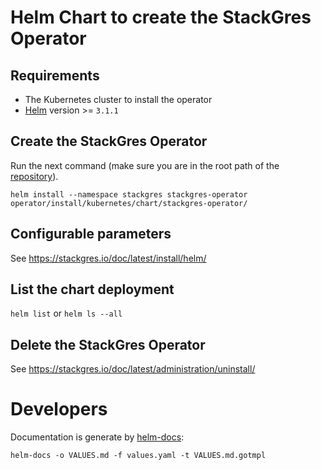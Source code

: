 # Helm Chart to create the StackGres Operator

## Requirements

* The Kubernetes cluster to install the operator
* [Helm](https://helm.sh/docs/using_helm/#installing-helm) version >= `3.1.1`

## Create the StackGres Operator

Run the next command (make sure you are in the root path of the [repository](https://gitlab.com/ongresinc/stackgres)).

`helm install --namespace stackgres stackgres-operator operator/install/kubernetes/chart/stackgres-operator/`

## Configurable parameters

See https://stackgres.io/doc/latest/install/helm/

## List the chart deployment

`helm list` or `helm ls --all`

## Delete the StackGres Operator

See https://stackgres.io/doc/latest/administration/uninstall/

# Developers

Documentation is generate by [helm-docs](https://github.com/norwoodj/helm-docs):

```
helm-docs -o VALUES.md -f values.yaml -t VALUES.md.gotmpl
```